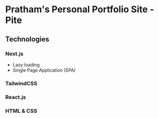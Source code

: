 # Pratham's Personal Portfolio Site - Pite

## Technologies
### Next.js
- Lazy loading
- Single Page Application (SPA)
### TailwindCSS
### React.js
### HTML & CSS
